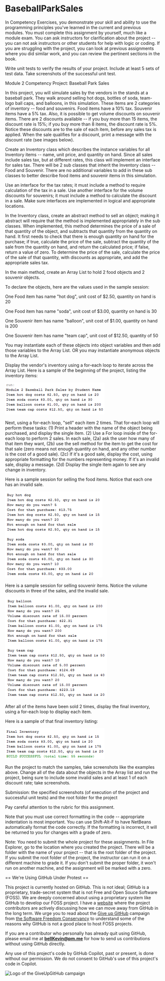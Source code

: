 # BaseballParkSales
In Competency Exercises, you demonstrate your skill and ability to use the programming principles you've learned in the current and previous modules. You must complete this assignment by yourself, much like a module exam. You can ask instructors for clarification about the project -- you can not ask instructors or other students for help with logic or coding. If you are struggling with the project, you can look at previous assignments where you did similar work, and you can review the pertinent sections in the book.

Write unit tests to verify the results of your project. Include at least 5 sets of test data. Take screenshots of the successful unit test.

Module 2 Competency Project: Baseball Park Sales

In this project, you will simulate sales by the vendors in the stands at a baseball park. They walk around selling hot dogs, bottles of soda, team-logo ball caps, and balloons, in this simulation. These items are 2 categories of inventory -- food and souvenirs. Food items have a 10% tax. Souvenir items have a 5% tax. Also, it is possible to get volume discounts on souvenir items. There are 2 discounts available -- if you buy more than 15 items, the discount rate is 15%; if you buy more than 8 items, the discount rate is 5%. Notice these discounts are to the sale of each item, before any sales tax is applied. When the sale qualifies for a discount, print a message with the discount rate (see images below).

Create an Inventory class which describes the instance variables for all Inventory items -- name, unit price, and quantity on hand. Since all sales include sales tax, but at different rates, this class will implement an interface for sales tax. There will be 2 sub classes that inherit the Inventory class -- Food and Souvenir. There are no additional variables to add in these sub classes to better describe food items and souvenir items in this simulation.

Use an interface for the tax rates; it must include a method to require calculation of the tax in a sale. Use another interface for the volume discounts for souvenirs; it must include a method to calculate the discount in a sale. Make sure interfaces are implemented in logical and appropriate locations.

In the Inventory class, create an abstract method to sell an object; making it abstract will require that the method is implemented appropriately in the sub classes. When implemented, this method determines the price of a sale of that quantity of the object, and subtracts that quantity from the quantity on hand. It first needs to check that there is enough quantity on hand for the purchase; if true, calculate the price of the sale, subtract the quantity of the sale from the quantity on hand, and return the calculated price; if false, return a value of zero. To determine the price of the sale, calculate the price of the sale of that quantity, with discounts as appropriate, and add the appropriate sales tax.

In the main method, create an Array List to hold 2 food objects and 2 souvenir objects. 

To declare the objects, here are the values used in the sample session:

One Food item has name "hot dog", unit cost of $2.50, quantity on hand is 20

One Food item has name "soda", unit cost of $3.00, quantity on hand is 30

One Souvenir item has name "balloon", unit cost of $1.00, quantity on hand is 200

One Souvenir item has name "team cap", unit cost of $12.50, quantity of 50

You may instantiate each of these objects into object variables and then add those variables to the Array List. OR you may instantiate anonymous objects to the Array List.

Display the vendor's inventory using a for-each loop to iterate across the Array List. Here is a sample of the beginning of the project, listing the inventory items:

![Ch 14 Baseball Inventory launch](https://github.com/bell-kevin/BaseballParkSales/blob/main/c14-baseball-launch.PNG)

Next, using a for-each loop, "sell" each item 2 times. That for-each loop will perform these tasks: (1) Print a header with the name of the object being purchased, and display the single item. (2) Use a For loop inside of the for-each loop to perform 2 sales. In each sale, (2a) ask the user how many of that item they want, (2b) use the sell method for the item to get the cost for that sale (zero means not enough quantity on hand, and any other number is the cost of a good sale). (2c) If it's a good sale, display the cost, using appropriate formatting for the numbers representing money. If it's an invalid sale, display a message. (2d) Display the single item again to see any change in inventory.

Here is a sample session for selling the food items. Notice that each one has an invalid sale.

![Ch 14 Baseball Inventory food](https://github.com/bell-kevin/BaseballParkSales/blob/main/c14-baseball-food.PNG)

Here is a sample session for selling souvenir items. Notice the volume discounts in three of the sales, and the invalid sale.

![Ch 14 Baseball Inventory souvenir](https://github.com/bell-kevin/BaseballParkSales/blob/main/c14-baseball-stuff.PNG)

After all of the items have been sold 2 times, display the final inventory, using a for-each loop to display each item.

Here is a sample of that final inventory listing:

![Ch 14 Baseball Inventory final](https://github.com/bell-kevin/BaseballParkSales/blob/main/c14-baseball-final.PNG)

Run the project to match the samples, take screenshots like the examples above. Change all of the data about the objects in the Array list and run the project, being sure to include some invalid sales and at least 1 of each discount rate; take screenshots.

Submission: the specified screenshots (of execution of the project and successful unit tests) and the root folder for the project

Pay careful attention to the rubric for this assignment.

Note that you must use correct formatting in the code -- appropriate indentation is most important. You can use Shift-Alt-F to have NetBeans automatically format the code correctly. If the formatting is incorrect, it will be returned to you for changes with a grade of zero.

Note: You need to submit the whole project for these assignments. In File Explorer, go to the location where you created the project. There will be a folder with the name of your project -- that is the root folder of the project.  If you submit the root folder of the project, the instructor can run it on a different machine to grade it. If you don't submit the proper folder, it won't run on another machine, and the assignment will be marked with a zero.

== We're Using GitHub Under Protest ==

This project is currently hosted on GitHub.  This is not ideal; GitHub is a
proprietary, trade-secret system that is not Free and Open Souce Software
(FOSS).  We are deeply concerned about using a proprietary system like GitHub
to develop our FOSS project. I have a [website](https://bellKevin.me) where the
project contributors are actively discussing how we can move away from GitHub
in the long term.  We urge you to read about the [Give up GitHub](https://GiveUpGitHub.org) campaign 
from [the Software Freedom Conservancy](https://sfconservancy.org) to understand some of the reasons why GitHub is not 
a good place to host FOSS projects.

If you are a contributor who personally has already quit using GitHub, please
email me at **bellKevin@pm.me** for how to send us contributions without
using GitHub directly.

Any use of this project's code by GitHub Copilot, past or present, is done
without our permission.  We do not consent to GitHub's use of this project's
code in Copilot.

![Logo of the GiveUpGitHub campaign](https://sfconservancy.org/img/GiveUpGitHub.png)
